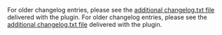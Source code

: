 For older changelog entries, please see the [additional changelog.txt file](https://plugins.svn.wordpress.org/draw-attention/trunk/CHANGELOG.md) delivered with the plugin.
For older changelog entries, please see the [additional changelog.txt file](https://plugins.svn.wordpress.org/draw-attention/trunk/CHANGELOG.md) delivered with the plugin.
